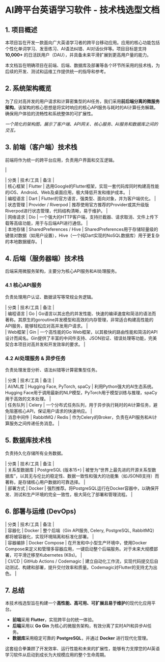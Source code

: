 # **AI跨平台英语学习软件 \- 技术栈选型文档**

## **1\. 项目概述**

本项目旨在开发一款面向广大英语学习者的跨平台移动应用。应用的核心功能包括个性化单词学习、发音练习、AI语法纠错、AI对话伙伴等。项目目标是支持 **10,000+** 的日活跃用户（DAU），并具备未来平滑扩展到更高用户量的能力。

本文档旨在明确项目在前端、后端、数据库及部署等各个环节所采用的技术栈，为后续的开发、测试和运维工作提供统一的指导和参考。

## **2\. 系统架构概览**

为了应对高并发的用户请求和计算密集型的AI任务，我们采用**前后端分离的微服务架构**。该架构的核心思想是将实时响应的核心API服务与耗时的AI计算任务解耦，确保用户体验的流畅性和系统整体的可扩展性。

*一个简化的架构图，展示了客户端、API网关、核心服务、AI服务和数据库之间的交互。*

## **3\. 前端（客户端）技术栈**

前端将作为统一的跨平台应用，负责用户界面和交互逻辑。

|

| 分类 | 技术/工具 | 备注 |  
| 核心框架 | Flutter | 选用Google的Flutter框架，实现一套代码库同时构建高性能的iOS、Android、Web及桌面应用，极大降低开发和维护成本。 |  
| 编程语言 | Dart | Flutter的官方语言，强类型、面向对象，并为客户端优化。 |  
| 状态管理 | Provider / Riverpod | 推荐使用官方推荐的Provider或其升级版Riverpod进行状态管理，代码结构清晰，易于维护。 |  
| 网络请求 | Dio | 一个强大的HTTP客户端，支持拦截器、请求取消、文件上传下载等高级功能，用于与后端API进行通信。 |  
| 本地存储 | SharedPreferences / Hive | SharedPreferences用于存储轻量级的键值对数据（如用户设置），Hive（一个纯Dart实现的NoSQL数据库）用于更复杂的本地数据缓存。 |

## **4\. 后端（服务器端）技术栈**

后端采用微服务架构，主要分为核心API服务和AI处理服务。

### **4.1 核心API服务**

负责处理用户认证、数据读写等常规业务逻辑。

| 分类 | 技术/工具 | 备注 |  
| 编程语言 | Go | Go语言以其出色的并发性能、快速的编译速度和简洁的语法而著称。其原生的goroutine并发模型和高效的内存管理，非常适合构建高性能的API服务，能够轻松应对高并发用户请求。 |  
| Web框架 | Gin | 一个高性能的Go Web框架，以其极快的路由性能和简洁的API设计而闻名。Gin提供了丰富的中间件支持、JSON验证、错误处理等功能，完美契合本项目对高并发和开发效率的要求。 |

### **4.2 AI处理服务 & 异步任务**

负责处理发音分析、语法纠错等计算密集型任务。

| 分类 | 技术/工具 | 备注 |  
| AI/ML库 | Hugging Face, PyTorch, spaCy | 利用Python强大的AI生态系统。Hugging Face用于调用最新的NLP模型，PyTorch用于模型训练与推理，spaCy用于高效的文本处理。 |  
| 任务队列 | Celery | 一个分布式任务队列，用于异步执行耗时的AI计算任务，避免阻塞核心API，保证用户请求的快速响应。 |  
| 消息中间件 | RabbitMQ / Redis | 作为Celery的Broker，负责在API服务和AI计算服务之间传递任务消息。 |

## **5\. 数据库技术栈**

负责持久化存储所有业务数据。

| 分类 | 技术/工具 | 备注 |  
| 关系型数据库 | PostgreSQL (版本15+) | 被誉为“世界上最先进的开源关系型数据库”，以其无与伦比的稳定性、数据一致性和强大的功能集（如JSONB支持）而著称，是存储核心用户数据的可靠选择。 |  
| 部署方式 | Docker | 强烈推荐。将PostgreSQL运行在Docker容器中，以确保开发、测试和生产环境的完全一致性，极大简化了部署和管理流程。 |

## **6\. 部署与运维 (DevOps)**

| 分类 | 技术/工具 | 备注 |  
| 容器化 | Docker | 整个后端（Gin API服务, Celery, PostgreSQL, RabbitMQ）都将被容器化，实现环境隔离和标准化部署。 |  
| 容器编排 | Docker Compose | 在开发和中小型生产环境中，使用Docker Compose来定义和管理多容器应用，一键启动整个后端服务。对于未来大规模部署，可平滑迁移至Kubernetes (K8s)。 |  
| CI/CD | GitHub Actions / Codemagic | 建立自动化工作流，实现代码提交后自动测试、构建和部署，提升交付效率和质量。Codemagic对Flutter的支持尤为出色。 |

## **7\. 总结**

本技术栈选型旨在构建一个**高性能、高可用、可扩展且易于维护**的现代化应用平台。

* **前端**采用 **Flutter**，实现跨平台的统一体验。  
* **后端**采用以 **Go Gin** 为核心的微服务架构，有效分离了实时API和异步AI任务。  
* **数据库**采用稳定可靠的 **PostgreSQL**，并通过 **Docker** 进行现代化管理。

这套组合拳兼顾了开发效率、运行性能和未来的扩展性，能够有力支撑您的AI英语学习软件从启动到成长为大规模应用的整个生命周期。